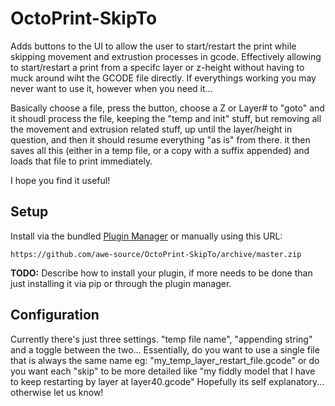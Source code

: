 # OctoPrint-SkipTo

Adds buttons to the UI to allow the user to start/restart the print while skipping movement and extrustion processes in gcode.
Effectively allowing to start/restart a print from a specifc layer or z-height without having to muck around wiht the GCODE file directly. If everythings working you may never want to use it, however when you need it...

Basically choose a file, press the button, choose a Z or Layer# to "goto" and it shoudl process the file, keeping the "temp and init" stuff, but removing all the movement and extrusion related stuff, up until the layer/height in question, and then it should resume everything "as is" from there.
it then saves all this (either in a temp file, or a copy with a suffix appended) and loads that file to print immediately.

I hope you find it useful!

## Setup

Install via the bundled [Plugin Manager](https://docs.octoprint.org/en/master/bundledplugins/pluginmanager.html)
or manually using this URL:

    https://github.com/awe-source/OctoPrint-SkipTo/archive/master.zip

**TODO:** Describe how to install your plugin, if more needs to be done than just installing it via pip or through
the plugin manager.

## Configuration

Currently there's just three settings.
"temp file name", "appending string" and a toggle between the two...
Essentially, do you want to use a single file that is always the same name eg: "my_temp_layer_restart_file.gcode" or do you want each "skip" to be more detailed like "my fiddly model that I have to keep restarting by layer at layer40.gcode"
Hopefully its self explanatory... otherwise let us know!
